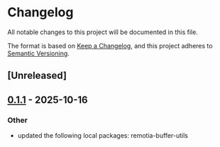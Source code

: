 # Changelog

All notable changes to this project will be documented in this file.

The format is based on [Keep a Changelog](https://keepachangelog.com/en/1.0.0/),
and this project adheres to [Semantic Versioning](https://semver.org/spec/v2.0.0.html).

## [Unreleased]

## [0.1.1](https://github.com/remotia/remotia/compare/remotia-serialization-utils-v0.1.0...remotia-serialization-utils-v0.1.1) - 2025-10-16

### Other

- updated the following local packages: remotia-buffer-utils
